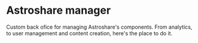 # Astroshare manager

Custom back ofice for managing Astroshare's components. From analytics, to user management and content creation, here's the place to do it.